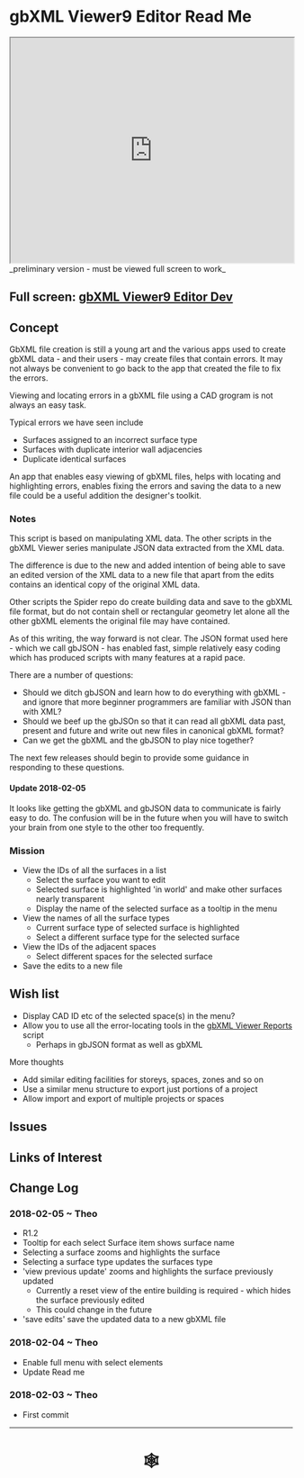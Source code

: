 <span style=display:none; >[You are now in a GitHub source code view - click this link to view Read Me file as a web page](http://www.ladybug.tools/spider/index.html#gbxml-viewer/r9/gbxml-viewer9-11-editor/README.md "View file as a web page." ) </span>

# gbXML Viewer9 Editor Read Me


<iframe class=iframeReadMe src=http://www.ladybug.tools/spider/gbxml-viewer/r9/gbxml-viewer9-11-editor/gbxml-viewer9-core-editor-dev.html width=100% height=400px >Iframes are not displayed on github.com</iframe>
_preliminary version - must be viewed full screen to work_

## Full screen: [gbXML Viewer9 Editor Dev]( http://www.ladybug.tools/spider/gbxml-viewer/r9/gbxml-viewer9-11-editor/gbxml-viewer9-core-editor-dev.html )


## Concept

GbXML file creation is still a young art and the various apps used to create gbXML data - and their users - may create files that contain errors. It may not always be convenient to go back to the app that created the file to fix the errors.

Viewing and locating errors in a gbXML file using a CAD grogram is not always an easy task.

Typical errors we have seen include

* Surfaces assigned to an incorrect surface type
* Surfaces with duplicate interior wall adjacencies
* Duplicate identical surfaces


An app that enables easy viewing of gbXML files, helps with locating and highlighting errors, enables fixing the errors and saving the data to a new file could be a useful addition the designer's toolkit.

### Notes

This script is based on manipulating XML data. The other scripts in the gbXML Viewer series manipulate JSON data extracted from the XML data.

The difference is due to the new and added intention of being able to save an edited version of the XML data to a new file that apart from the edits contains an identical copy of the original XML data.

Other scripts the Spider repo do create building data and save to the gbXML file format, but do not contain shell or rectangular geometry let alone all the other gbXML elements the original file may have contained.

As of this writing, the way forward is not clear. The JSON format used here - which we call gbJSON - has enabled fast, simple relatively easy coding which has produced scripts with many features at a rapid pace.

There are a number of questions:

* Should we ditch gbJSON and learn how to do everything with gbXML - and ignore that more beginner programmers are familiar with JSON than with XML?
* Should we beef up the gbJSOn so that it can read all gbXML data past, present and future and write out new files in canonical gbXML format?
* Can we get the gbXML and the gbJSON to play nice together?

The next few releases should begin to provide some guidance in responding to these questions.

#### Update 2018-02-05

It looks like getting the gbXML and gbJSON data to communicate is fairly easy to do. The confusion will be in the future when you will have to switch your brain from one style to the other too frequently.


### Mission

* View the IDs of all the surfaces in a list
	* Select the surface you want to edit
	* Selected surface is highlighted 'in world' and make other surfaces nearly transparent
	* Display the name of the selected surface as a tooltip in the menu
* View the names of all the surface types
	* Current surface type of selected surface is highlighted
	* Select a different surface type for the selected surface
* View the IDs of the adjacent spaces
	* Select different spaces for the selected surface
* Save the edits to a new file


## Wish list

* Display CAD ID etc of the selected space(s) in the menu?
* Allow you to use all the error-locating tools in the [gbXML Viewer Reports]( http://www.ladybug.tools/spider/gbxml-viewer/r9/gbxml-viewer9-05-reports/test-gbxml-viewer9-reports.html ) script
	* Perhaps in gbJSON format as well as gbXML

More thoughts

* Add similar editing facilities for storeys, spaces, zones and so on
* Use a similar menu structure to export just portions of a project
* Allow import and export of multiple projects or spaces

## Issues



## Links of Interest



## Change Log

### 2018-02-05 ~ Theo

* R1.2
* Tooltip for each select Surface item shows surface name
* Selecting a surface zooms and highlights the surface
* Selecting a surface type updates the surfaces type
* 'view previous update' zooms and highlights the surface previously updated
	* Currently a reset view of the entire building is required - which hides the surface previously edited
	* This could change in the future
* 'save edits' save the updated data to a new gbXML file

### 2018-02-04 ~ Theo

* Enable full menu with select elements
* Update Read me

### 2018-02-03 ~ Theo

* First commit

***


# <center title="hello!" ><a href=javascript:window.scrollTo(0,0); style=text-decoration:none; > &#x1f578; </a></center>



